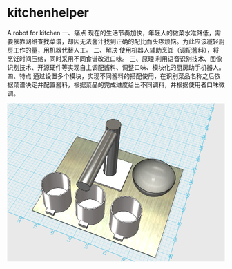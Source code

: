 # kitchenhelper
A robot for kitchen
一、痛点
现在的生活节奏加快，年轻人的做菜水准降低，需要依靠网络查找菜谱，却因无法酱汁找到正确的配比而头疼烦恼。为此应该减轻厨房工作的量，用机器代替人工。
二、解决
使用机器人辅助烹饪（调配酱料），将烹饪时间压缩，同时采用不同食谱改进口味。
三、原理
	利用语音识别技术、图像识别技术、开源硬件等实现自主调配酱料、调整口味、模块化的厨房助手机器人。
四、特点
	通过设置多个模块，实现不同酱料的搭配使用，在识别菜品名称之后依据菜谱决定并配置酱料，根据菜品的完成进度给出不同调料，并根据使用者口味微调。

![](concept.png)